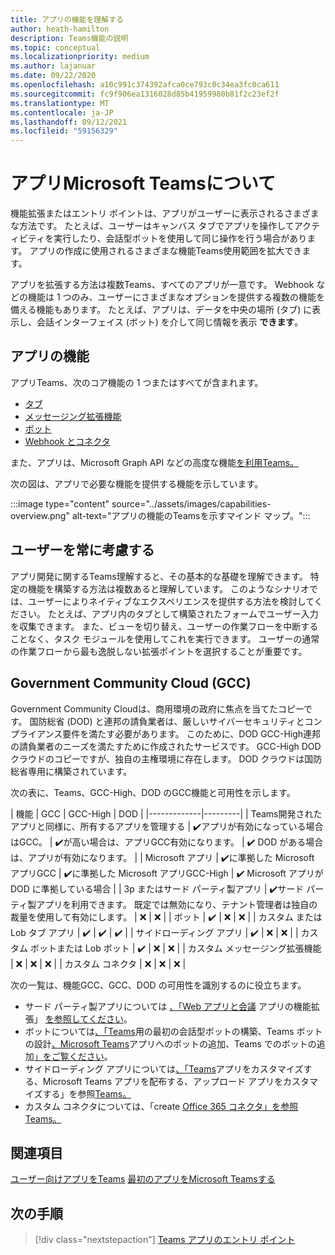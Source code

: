 ```yaml
---
title: アプリの機能を理解する
author: heath-hamilton
description: Teams機能の説明
ms.topic: conceptual
ms.localizationpriority: medium
ms.author: lajanuar
ms.date: 09/22/2020
ms.openlocfilehash: a10c991c374392afca0ce793c0c34ea3fc0ca611
ms.sourcegitcommit: fc9f906ea1316028d85b41959980b81f2c23ef2f
ms.translationtype: MT
ms.contentlocale: ja-JP
ms.lasthandoff: 09/12/2021
ms.locfileid: "59156329"
---
```

# <a name="understand-microsoft-teams-app-capabilities"></a>アプリMicrosoft Teamsについて

機能拡張またはエントリ ポイントは、アプリがユーザーに表示されるさまざまな方法です。 たとえば、ユーザーはキャンバス タブでアプリを操作してアクティビティを実行したり、会話型ボットを使用して同じ操作を行う場合があります。 アプリの作成に使用されるさまざまな機能Teams使用範囲を拡大できます。

アプリを拡張する方法は複数Teams、すべてのアプリが一意です。 Webhook などの機能は 1 つのみ、ユーザーにさまざまなオプションを提供する複数の機能を備える機能もあります。 たとえば、アプリは、データを中央の場所 (タブ) に表示し、会話インターフェイス (ボット) を介して同じ情報を表示 **できます**。

## <a name="app-capabilities"></a>アプリの機能

アプリTeams、次のコア機能の 1 つまたはすべてが含まれます。

* [タブ](../tabs/what-are-tabs.md)
* [メッセージング拡張機能](../messaging-extensions/what-are-messaging-extensions.md)
* [ボット](../bots/what-are-bots.md)
* [Webhook とコネクタ](../webhooks-and-connectors/what-are-webhooks-and-connectors.md)

また、アプリは、Microsoft Graph API などの高度な機能[を利用Teams。](/graph/teams-concept-overview)

次の図は、アプリで必要な機能を提供する機能を示しています。

:::image type="content" source="../assets/images/capabilities-overview.png" alt-text="アプリの機能のTeamsを示すマインド マップ。":::

## <a name="always-consider-your-user"></a>ユーザーを常に考慮する

アプリ開発に関するTeams理解すると、その基本的な基礎を理解できます。 特定の機能を構築する方法は複数あると理解しています。 このようなシナリオでは、ユーザーによりネイティブなエクスペリエンスを提供する方法を検討してください。
たとえば、アプリ内のタブとして構築されたフォームでユーザー入力を収集できます。 また、ビューを切り替え、ユーザーの作業フローを中断することなく、タスク モジュールを使用してこれを実行できます。 ユーザーの通常の作業フローから最も逸脱しない拡張ポイントを選択することが重要です。

## <a name="government-community-cloud-gcc"></a>Government Community Cloud (GCC)

Government Community Cloudは、商用環境の政府に焦点を当てたコピーです。 国防総省 (DOD) と連邦の請負業者は、厳しいサイバーセキュリティとコンプライアンス要件を満たす必要があります。 このために、DOD GCC-High連邦の請負業者のニーズを満たすために作成されたサービスです。 GCC-High DOD クラウドのコピーですが、独自の主権環境に存在します。 DOD クラウドは国防総省専用に構築されています。

次の表に、Teams、GCC-High、DOD のGCC機能と可用性を示します。

| 機能   | GCC | GCC-High | DOD |
|-------------|---------|
| Teams開発されたアプリと同様に、所有するアプリを管理する | ✔️アプリが有効になっている場合はGCC。 | ✔️が高い場合は、アプリGCC有効になります。 | ✔️ DOD がある場合は、アプリが有効になります。 |
| Microsoft アプリ | ✔️に準拠した Microsoft アプリGCC | ✔️に準拠した Microsoft アプリGCC-High | ✔️ Microsoft アプリが DOD に準拠している場合 |
| 3p またはサード パーティ製アプリ | ✔️サード パーティ製アプリを利用できます。 既定では無効になり、テナント管理者は独自の裁量を使用して有効にします。 | ❌ | ❌ |
| ボット | ✔️ | ❌ | ❌ |
| カスタム または Lob タブ アプリ |  ✔️ | ✔️ | ✔️ |
| サイドローディング アプリ | ✔️ | ❌ | ❌ |
| カスタム ボットまたは Lob ボット | ✔️ | ❌ | ❌ |
| カスタム メッセージング拡張機能 | ❌ | ❌ | ❌ |
| カスタム コネクタ | ❌ | ❌ | ❌ |

次の一覧は、機能GCC、GCC、DOD の可用性を識別するのに役立ちます。

* サード パーティ製アプリについては [、「Web アプリと会議](../samples/integrating-web-apps.md) アプリの機能拡張」 [を参照してください](../apps-in-teams-meetings/meeting-app-extensibility.md)。
* ボットについては[、「Teams](../get-started/first-app-bot.md)用の最初の会話型ボットの構築、Teams ボットの設計[、Microsoft Teams](../bots/design/bots.md)アプリへの[](../resources/bot-v3/bots-overview.md)ボットの追加、Teams でのボットの追加[」をご覧ください](../bots/what-are-bots.md)。
* サイドローディング アプリについては[、「Teams](../concepts/design/enable-app-customization.md)アプリをカスタマイズする、Microsoft Teams アプリを配布[](../concepts/deploy-and-publish/apps-publish-overview.md)する、アップロード アプリをカスタマイズする」を参照[Teams。](../concepts/deploy-and-publish/apps-upload.md)
* カスタム コネクタについては、「create [Office 365 コネクタ」を参照Teams。](../webhooks-and-connectors/how-to/connectors-creating.md)

## <a name="see-also"></a>関連項目

[ユーザー向けアプリをTeams](../overview.md) 
[最初のアプリをMicrosoft Teamsする](../build-your-first-app/build-first-app-overview.md)

## <a name="next-step"></a>次の手順

> [!div class="nextstepaction"]
> [Teams アプリのエントリ ポイント](../concepts/extensibility-points.md)

